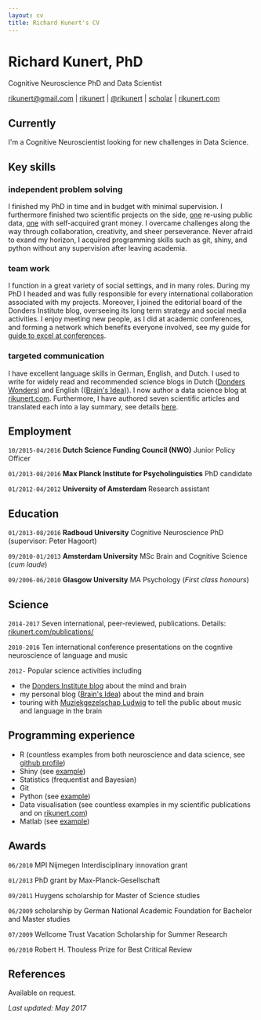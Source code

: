 ```yaml
---
layout: cv
title: Richard Kunert's CV
---
```

# Richard Kunert, PhD
Cognitive Neuroscience PhD and Data Scientist

<div id="webaddress">
<a href="mailto:rikunert@gmail.com">rikunert@gmail.com</a>
|
<i class="fa fa-github"></i> <a href="http://github.com/rikunert">rikunert</a>
|
<i class="fa fa-twitter"></i> <a href="http://twitter.com/rikunert">@rikunert</a>
|
<i class="fa fa-google"></i> <a href="http://scholar.google.com/citations?user=V2EGJ3UAAAAJ">scholar</a>
|
<i class="fa fa-rss-square"></i> <a href="http://rikunert.com">rikunert.com</a>
</div>

## Currently

I'm a Cognitive Neuroscientist looking for new challenges in Data Science.


## Key skills

### independent problem solving

I finished my PhD in time and in budget with minimal supervision. I furthermore finished two scientific projects on the side, [one](http://link.springer.com/article/10.3758/s13423-016-1030-9/fulltext.html) re-using public data, [one](http://pubman.mpdl.mpg.de/pubman/item/escidoc:2355026:6/component/escidoc:2380816/Kunert_Jongman_2016.pdf) with self-acquired grant money. I overcame challenges along the way through collaboration, creativity, and sheer perseverance. Never afraid to exand my horizon, I acquired programming skills such as git, shiny, and python without any supervision after leaving academia.

### team work

I function in a great variety of social settings, and in many roles. During my PhD I headed and was fully responsible for every international collaboration associated with my projects. Moreover, I joined the editorial board of the Donders Institute blog, overseeing its long term strategy and social media activities. I enjoy meeting new people, as I did at academic conferences, and forming a network which benefits everyone involved, see my guide for [guide to excel at conferences](https://brainsidea.wordpress.com/2016/08/04/how-to-excel-at-academic-conferences-in-5-steps/).

### targeted communication

I have excellent language skills in German, English, and Dutch. I used to write for widely read and recommended science blogs in Dutch ([Donders Wonders](http://blog.donders.ru.nl/?page_id=779)) and English (([Brain's Idea](http://brainsidea.wordpress.com/))). I now author a data science blog at [rikunert.com](http://rikunert.com). Furthermore, I have authored seven scientific articles and translated each into a lay summary, see details [here](http://rikunert.com/publications/).

## Employment

`10/2015-04/2016`
__Dutch Science Funding Council (NWO)__ Junior Policy Officer

`01/2013-08/2016`
__Max Planck Institute for Psycholinguistics__ PhD candidate

`01/2012-04/2012`
__University of Amsterdam__ Research assistant

## Education

`01/2013-08/2016`
__Radboud University__ Cognitive Neuroscience PhD (supervisor: Peter Hagoort)

`09/2010-01/2013`
__Amsterdam University__ MSc Brain and Cognitive Science (_cum laude_)

`09/2006-06/2010`
__Glasgow University__ MA Psychology (_First class honours_)

## Science

`2014-2017`
Seven international, peer-reviewed, publications. Details: [rikunert.com/publications/](http://rikunert.com/publications/)

`2010-2016`
Ten international conference presentations on the cogntive neuroscience of language and music

`2012-`
Popular science activities including
* the [Donders Institute blog](http://blog.donders.ru.nl/?page_id=779) about the mind and brain
* my personal blog ([Brain's Idea](http://brainsidea.wordpress.com/)) about the mind and brain
* touring with [Muziekgezelschap Ludwig](http://www.ludwiglive.nl/brainwaves/brainwave-1-felix-meritis/) to tell the public about music and language in the brain


## Programming experience

* R (countless examples from both neuroscience and data science, see [github profile](http://github.com/rikunert/))
* Shiny (see [example](https://rikunert.shinyapps.io/PLOS_ALM/))
* Statistics (frequentist and Bayesian)
* Git
* Python (see [example](http://rikunert.com))
* Data visualisation (see countless examples in my scientific publications and on [rikunert.com](http://rikunert.com))
* Matlab (see [example](http://rsos.royalsocietypublishing.org/content/3/2/150685.figures-only))

## Awards

`06/2010`
MPI Nijmegen Interdisciplinary innovation grant

`01/2013`
PhD grant by Max-Planck-Gesellschaft

`09/2011`
Huygens scholarship for Master of Science studies

`06/2009`
scholarship by German National Academic Foundation for Bachelor and Master studies

`07/2009`
Wellcome Trust Vacation Scholarship for Summer Research

`06/2010`
Robert H. Thouless Prize for Best Critical Review

## References

Available on request.

*Last updated: May 2017*
